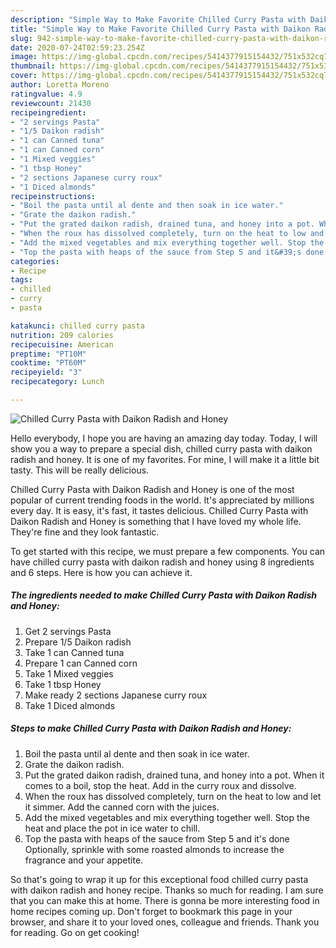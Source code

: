 ```yaml
---
description: "Simple Way to Make Favorite Chilled Curry Pasta with Daikon Radish and Honey"
title: "Simple Way to Make Favorite Chilled Curry Pasta with Daikon Radish and Honey"
slug: 942-simple-way-to-make-favorite-chilled-curry-pasta-with-daikon-radish-and-honey
date: 2020-07-24T02:59:23.254Z
image: https://img-global.cpcdn.com/recipes/5414377915154432/751x532cq70/chilled-curry-pasta-with-daikon-radish-and-honey-recipe-main-photo.jpg
thumbnail: https://img-global.cpcdn.com/recipes/5414377915154432/751x532cq70/chilled-curry-pasta-with-daikon-radish-and-honey-recipe-main-photo.jpg
cover: https://img-global.cpcdn.com/recipes/5414377915154432/751x532cq70/chilled-curry-pasta-with-daikon-radish-and-honey-recipe-main-photo.jpg
author: Loretta Moreno
ratingvalue: 4.9
reviewcount: 21430
recipeingredient:
- "2 servings Pasta"
- "1/5 Daikon radish"
- "1 can Canned tuna"
- "1 can Canned corn"
- "1 Mixed veggies"
- "1 tbsp Honey"
- "2 sections Japanese curry roux"
- "1 Diced almonds"
recipeinstructions:
- "Boil the pasta until al dente and then soak in ice water."
- "Grate the daikon radish."
- "Put the grated daikon radish, drained tuna, and honey into a pot. When it comes to a boil, stop the heat. Add in the curry roux and dissolve."
- "When the roux has dissolved completely, turn on the heat to low and let it simmer. Add the canned corn with the juices."
- "Add the mixed vegetables and mix everything together well. Stop the heat and place the pot in ice water to chill."
- "Top the pasta with heaps of the sauce from Step 5 and it&#39;s done Optionally, sprinkle with some roasted almonds to increase the fragrance and your appetite."
categories:
- Recipe
tags:
- chilled
- curry
- pasta

katakunci: chilled curry pasta 
nutrition: 209 calories
recipecuisine: American
preptime: "PT10M"
cooktime: "PT60M"
recipeyield: "3"
recipecategory: Lunch

---
```



![Chilled Curry Pasta with Daikon Radish and Honey](https://img-global.cpcdn.com/recipes/5414377915154432/751x532cq70/chilled-curry-pasta-with-daikon-radish-and-honey-recipe-main-photo.jpg)

Hello everybody, I hope you are having an amazing day today. Today, I will show you a way to prepare a special dish, chilled curry pasta with daikon radish and honey. It is one of my favorites. For mine, I will make it a little bit tasty. This will be really delicious.



Chilled Curry Pasta with Daikon Radish and Honey is one of the most popular of current trending foods in the world. It's appreciated by millions every day. It is easy, it's fast, it tastes delicious. Chilled Curry Pasta with Daikon Radish and Honey is something that I have loved my whole life. They're fine and they look fantastic.


To get started with this recipe, we must prepare a few components. You can have chilled curry pasta with daikon radish and honey using 8 ingredients and 6 steps. Here is how you can achieve it.

<!--inarticleads1-->

##### The ingredients needed to make Chilled Curry Pasta with Daikon Radish and Honey:

1. Get 2 servings Pasta
1. Prepare 1/5 Daikon radish
1. Take 1 can Canned tuna
1. Prepare 1 can Canned corn
1. Take 1 Mixed veggies
1. Take 1 tbsp Honey
1. Make ready 2 sections Japanese curry roux
1. Take 1 Diced almonds




<!--inarticleads2-->

##### Steps to make Chilled Curry Pasta with Daikon Radish and Honey:

1. Boil the pasta until al dente and then soak in ice water.
1. Grate the daikon radish.
1. Put the grated daikon radish, drained tuna, and honey into a pot. When it comes to a boil, stop the heat. Add in the curry roux and dissolve.
1. When the roux has dissolved completely, turn on the heat to low and let it simmer. Add the canned corn with the juices.
1. Add the mixed vegetables and mix everything together well. Stop the heat and place the pot in ice water to chill.
1. Top the pasta with heaps of the sauce from Step 5 and it&#39;s done Optionally, sprinkle with some roasted almonds to increase the fragrance and your appetite.




So that's going to wrap it up for this exceptional food chilled curry pasta with daikon radish and honey recipe. Thanks so much for reading. I am sure that you can make this at home. There is gonna be more interesting food in home recipes coming up. Don't forget to bookmark this page in your browser, and share it to your loved ones, colleague and friends. Thank you for reading. Go on get cooking!
